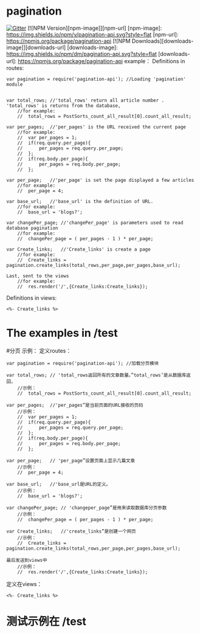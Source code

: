

# pagination

[![Gitter](https://badges.gitter.im/Join%20Chat.svg)](https://gitter.im/kahn1990/pagination-api?utm_source=badge&utm_medium=badge&utm_campaign=pr-badge)
[![NPM Version][npm-image]][npm-url]
[npm-image]: https://img.shields.io/npm/v/pagination-api.svg?style=flat
[npm-url]: https://npmjs.org/package/pagination-api
[![NPM Downloads][downloads-image]][downloads-url]
[downloads-image]: https://img.shields.io/npm/dm/pagination-api.svg?style=flat
[downloads-url]: https://npmjs.org/package/pagination-api
example：
Definitions in routes:

	var pagination = require('pagination-api');	//Loading 'pagination' module


	var total_rows;	//'total_rows' return all article number . 'total_rows' is returns from the database,
		//for example:
		//	total_rows = PostSorts_count_all_result[0].count_all_result;

	var per_pages;	//'per_pages' is the URL received the current page
		//for example:
		//	var per_pages = 1;
		//	if(req.query.per_page){
		//		per_pages = req.query.per_page;
		//	};
		//	if(req.body.per_page){
		//		per_pages = req.body.per_page;
		//	};

	var per_page;	//'per_page' is set the page displayed a few articles
		//for example:
		//	per_page = 4;

	var base_url;	//'base_url' is the definition of URL.
		//for example:
		//	base_url = 'blogs?';

	var changePer_page;	//'changePer_page' is parameters used to read database pagination
		//for example:
		//	changePer_page = ( per_pages - 1 ) * per_page;

	var Create_links;	//'Create_links' is create a page
		//for example:
		//	Create_links = pagination.create_links(total_rows,per_page,per_pages,base_url);

	Last, sent to the views
		//for example:
		//	res.render('/',{Create_links:Create_links});


Definitions in views:

	<%- Create_links %>

# The examples in /test



#分页
示例：
定义routes：

	var pagination = require('pagination-api');	//加载分页模块

	var total_rows;	// 'total_rows返回所有的文章数量。”total_rows’是从数据库返回，
		//示例：
		//	total_rows = PostSorts_count_all_result[0].count_all_result;

	var per_pages;	//'per_pages”是当前页面的URL接收的页码
		//示例：
		//	var per_pages = 1;
		//	if(req.query.per_page){
		//		per_pages = req.query.per_page;
		//	};
		//	if(req.body.per_page){
		//		per_pages = req.body.per_page;
		//	};

	var per_page;	// 'per_page”设置页面上显示几篇文章
		//示例：
		//	per_page = 4;

	var base_url;	//'base_url是URL的定义。
		//示例：
		//	base_url = 'blogs?';

	var changePer_page;	// 'changeper_page”是用来读取数据库分页参数
		//示例：
		//	changePer_page = ( per_pages - 1 ) * per_page;

	var Create_links;	//'create_links”是创建一个网页
		//示例：
		//	Create_links = pagination.create_links(total_rows,per_page,per_pages,base_url);

	最后发送到views中
		//示例：
		//	res.render('/',{Create_links:Create_links});


定义在views：

	<%- Create_links %>

# 测试示例在 /test
















